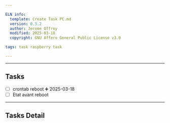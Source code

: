 ```yaml
---

ELN info:
  template: Create Task PC.md
  version: 0.3.2
  author: Jerome Offroy
  modified: 2025-03-18
  copyright: GNU Affero General Public License v3.0

tags: task raspberry task

---
```




---
## Tasks
- [ ] crontab reboot  ➕ 2025-03-18
- [ ] Etat  avant reboot 

---
## Tasks Detail





